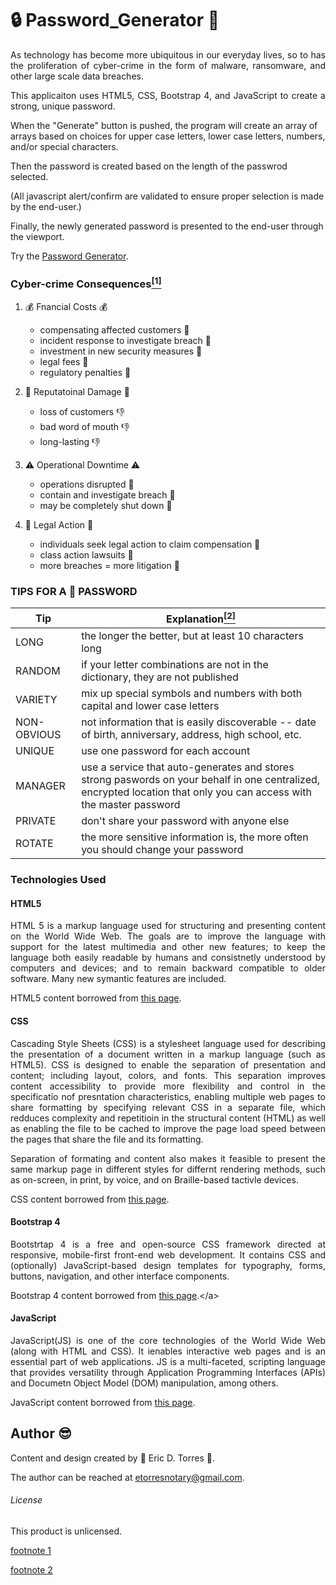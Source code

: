 # :lock: Password_Generator :key:

<p align="justify">As technology has become more ubiquitous in our everyday lives, so to has the proliferation of cyber-crime in the form of malware, ransomware, and other large scale data breaches. </p> 

<p align="justify">This applicaiton uses HTML5, CSS, Bootstrap 4, and JavaScript to create a strong, unique password.</p>

<a align="justify">When the "Generate" button is pushed, the program will create an array of arrays based on choices for upper case letters, lower case letters, numbers, and/or special characters.</p>

<a align="justify">Then the password is created based on the length of the passwrod selected.</a>

<a align="justify">(All javascript alert/confirm are validated to ensure proper selection is made by the end-user.)</p>

<a align="justify">Finally, the newly generated password is presented to the end-user through the viewport.</p> 

Try the <a>[Password Generator](https://etorres-revature.github.io/Password_Generator/)</a>.

### Cyber-crime Consequences<a href="#footnote1"><sup>[1]</sup></a>

1. :moneybag: Fnancial Costs :moneybag:
    * compensating affected customers :money_with_wings:
    * incident response to investigate breach :money_with_wings:
    * investment in new security measures :money_with_wings:
    * legal fees :money_with_wings:
    * regulatory penalties :money_with_wings:

2. :facepunch: Reputatoinal Damage :facepunch:
    * loss of customers :thumbsdown:
    * bad word of mouth :thumbsdown:
    * long-lasting  :thumbsdown:

3. :warning: Operational Downtime :warning:
    * operations disrupted :no_entry_sign:
    * contain and investigate breach :no_entry_sign:
    * may be completely shut down :no_entry_sign:

4. :cop: Legal Action :cop:
    * individuals seek legal action to claim compensation :briefcase:
    * class action lawsuits :briefcase:
    * more breaches = more litigation :briefcase:

### TIPS FOR A :muscle: PASSWORD

| Tip | Explanation<a href="#footnote2"><sup>[2]</sup></a> |
|-----|-------------|
| LONG | the longer the better, but at least 10 characters long |
| RANDOM | if your letter combinations are not in the dictionary, they are not published |
| VARIETY | mix up special symbols and numbers with both capital and lower case letters |
| NON-OBVIOUS | not information that is easily discoverable -- date of birth, anniversary, address, high school, etc. |
| UNIQUE | use one password for each account |
| MANAGER | use a service that auto-generates and stores strong paswords on your behalf in one centralized, encrypted location that only you can access with the master password |
| PRIVATE |don't share your password with anyone else |
| ROTATE | the more sensitive information is, the more often you should change your password |


### Technologies Used

#### HTML5

<p align="justify">
HTML 5 is a markup language used for structuring and presenting content on the World Wide Web.  The goals are to improve the language with support for the latest multimedia and other new features; to keep the language both easily readable by humans and consistnetly understood by computers and devices; and to remain backward compatible to older software.  Many new symantic features are included.
</p>

HTML5 content borrowed from <a target="_blank" rel="noopener noreferrer">[this page](https://en.wikipedia.org/wiki/HTML5).</a>

#### CSS

<p align="justify">
Cascading Style Sheets (CSS) is a stylesheet language used for describing the presentation of a document written in a markup language (such as HTML5).  CSS is designed to enable the separation of presentation and content; including layout, colors, and fonts.  This separation improves content accessibility to provide more flexibility and control in the specificatio nof presntation characteristics, enabling multiple web pages to share formatting by specifying relevant CSS in a separate file, which redduces complexity and repetitioin in the structural content (HTML) as well as enabling the file to be cached to improve the page load speed between the pages that share the file and its formatting.
</p>
<p align="justify">
Separation of formating and content also makes it feasible to present the same markup page in different styles for differnt rendering methods, such as on-screen, in print, by voice, and on Braille-based tactivle devices.  
</p>

CSS content borrowed from <a target="_blank" rel="noopener noreferrer">[this page](https://en.wikipedia.org/wiki/Cascading_Style_Sheets).</a>

#### Bootstrap 4

<p align="justify">
Bootstrtap 4 is a free and open-source CSS framework directed at responsive, mobile-first front-end web development.  It contains CSS and (optionally) JavaScript-based design templates for typography, forms, buttons, navigation, and other interface components.  
</p>

Bootstrap 4 content borrowed from <a target="_blank" rel="noopener noreferrer">[this page](https://en.wikipedia.org/wiki/Bootstrap_(front-end_framework)).</a>

#### JavaScript

<p align="justify">
JavaScript(JS) is one of the core technologies of the World Wide Web (along with HTML and CSS). It ienables interactive web pages and is an essential part of web applications.  JS is a multi-faceted, scripting language that provides versatility through Application Programming Interfaces (APIs) and Documetn Object Model (DOM) manipulation, among others.</p>

JavaScript content borrowed from <a target="_blank" rel="noopener noreferrer">[this page](https://en.wikipedia.org/wiki/JavaScript).</a>

## Author :sunglasses:

Content and design created by :green_heart: Eric D. Torres :green_heart:.  

The author can be reached at etorresnotary@gmail.com. 

###### License

This product is unlicensed.

<a name="footnote1">[footnote 1](https://www.metacompliance.com/blog/5-damaging-consequences-of-a-data-breach/)</a>

<a name="footnote2">[footnote 2](https://www.mentalfloss.com/article/504786/8-tips-make-your-passwords-strong-possible)</a>




